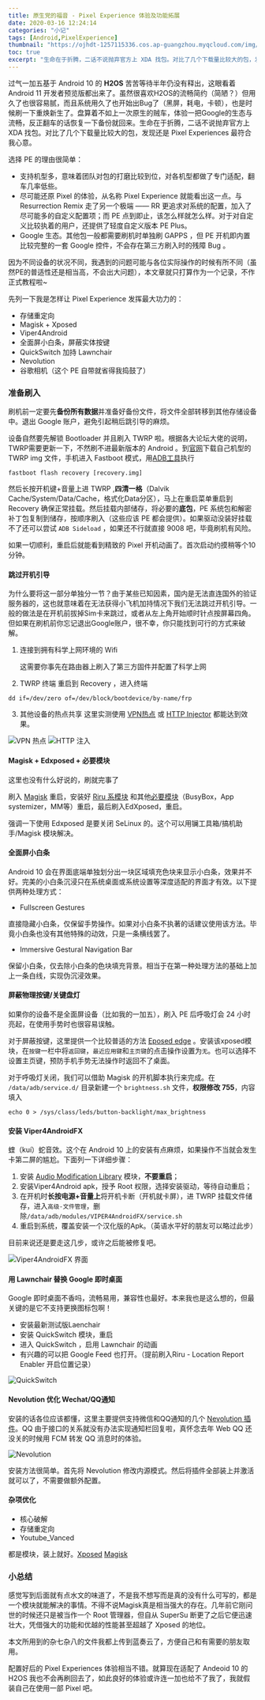 ```yaml
---
title: 原生党的福音 - Pixel Experience 体验及功能拓展
date: 2020-03-16 12:24:14
categories: "小记"
tags: [Android,PixelExperience]
thumbnail: "https://ojhdt-1257115336.cos.ap-guangzhou.myqcloud.com/img/20200316/0.png"
toc: true
excerpt: "生命在于折腾，二话不说抛弃官方上 XDA 找包。对比了几个下载量比较大的包，发现还是 Pixel Experiences 最符合我心意。"
---
```

过气一加五基于 Android 10 的 **H2OS** 苦苦等待半年仍没有释出，这眼看着 Android 11 开发者预览版都出来了。虽然很喜欢H2OS的流畅简约（简陋？）但用久了也很容易腻，而且系统用久了也开始出Bug了（黑屏，耗电，卡顿），也是时候刷一下重焕新生了。盘算着不如上一次原生的贼车，体验一把Google的生态与流畅，反正翻车的话恢复一下备份就回来。生命在于折腾，二话不说抛弃官方上 XDA 找包。对比了几个下载量比较大的包，发现还是 Pixel Experiences 最符合我心意。

选择 PE 的理由很简单：

- 支持机型多，意味着团队对包的打磨比较到位，对各机型都做了专门适配，翻车几率低些。
- 尽可能还原 Pixel 的体验，从名称 Pixel Experience 就能看出这一点。与 Resurrection Remix 走了另一个极端 —— RR 更追求对系统的配置，加入了尽可能多的自定义配置项；而 PE 点到即止，该怎么样就怎么样。对于对自定义比较执着的用户，还提供了轻度自定义版本 PE Plus。
- Google 生态。其他包一般都需要刷机时单独刷 GAPPS ，但 PE 开机即内置比较完整的一套 Google 控件，不会存在第三方刷入时的残障 Bug 。

因为不同设备的状况不同，我遇到的问题可能与各位实际操作的时候有所不同（虽然PE的普适性还是相当高，不会出大问题），本文章就只打算作为一个记录，不作正式教程啦~

先列一下我是怎样让 Pixel Experience 发挥最大功力的：

- 存储重定向
- Magisk + Xposed
- Viper4Android
- 全面屏小白条，屏蔽实体按键
- QuickSwitch 加持 Lawnchair
- Nevolution
- 谷歌相机（这个 PE 自带就省得我捣鼓了）

### 准备刷入

刷机前一定要先**备份所有数据**并准备好备份文件，将文件全部转移到其他存储设备中。退出 Google 账户，避免引起稍后跳引导的麻烦。

设备自然要先解锁 Bootloader 并且刷入 TWRP 啦。根据各大论坛大佬的说明，TWRP需要更新一下，不然刷不进最新版本的 Android 。到[官网](https://twrp.me/Devices/)下载自己机型的 TWRP img 文件，手机进入 Fastboot 模式，用[ADB工具](https://developer.android.com/studio/releases/platform-tools)执行
```
fastboot flash recovery [recovery.img]
```
然后长按开机键+音量上进 TWRP ,**四清一格**（Dalvik Cache/System/Data/Cache，格式化Data分区），马上在重启菜单重启到 Recovery 确保正常挂载。然后挂载内部储存，将必要的**底包**，PE 系统包和解密补丁包复制到储存，按顺序刷入（这些应该 PE 都会提供）。如果驱动没装好挂载不了还可以尝试 `ADB Sideload` ，如果还不行就直接 9008 吧，毕竟刷机有风险。

如果一切顺利，重启后就能看到精致的 Pixel 开机动画了。首次启动约摸稍等个10分钟。

#### 跳过开机引导

为什么要将这一部分单独分一节？由于某些已知因素，国内是无法直连国外的验证服务器的，这也就意味着在无法获得小飞机加持情况下我们无法跳过开机引导。一般的做法是在开机前拔掉Sim卡来跳过，或者从左上角开始顺时针点按屏幕四角。但如果在刷机前你忘记退出Google账户，很不幸，你只能找到可行的方式来破解。

1. 连接到拥有科学上网环境的 Wifi

    这需要你事先在路由器上刷入了第三方固件并配置了科学上网

2. TWRP 终端
    重启到 Recovery ，进入终端
```
dd if=/dev/zero of=/dev/block/bootdevice/by-name/frp
```
3. 其他设备的热点共享
这里实测使用 [VPN热点](https://www.lanzous.com/b089aaw8d) 或 [HTTP Injector](https://www.lanzous.com/b089aaw8d) 都能达到效果。

![VPN 热点](https://ojhdt-1257115336.cos.ap-guangzhou.myqcloud.com/img/20200316/1.png)
![HTTP 注入](https://ojhdt-1257115336.cos.ap-guangzhou.myqcloud.com/img/20200316/2.png)

#### Magisk + Edxposed + 必要模块

这里也没有什么好说的，刷就完事了

刷入 [Magisk](https://www.lanzous.com/b089ab4mf) 重启，安装好 [Riru 系模块](https://www.lanzous.com/b089ab64j) 和其他[必要模块](https://www.lanzous.com/b089ab6di)（BusyBox，App systemizer，MM等）重启，最后刷入EdXposed，重启。

强调一下使用 Edxposed 是要关闭 SeLinux 的。这个可以用镧工具箱/搞机助手/Magisk 模块解决。

#### 全面屏小白条
Android 10 会在界面底端单独划分出一块区域填充色块来显示小白条，效果并不好。完美的小白条沉浸只在系统桌面或系统设置等深度适配的界面才有效。以下提供两种处理方式：

- Fullscreen Gestures

直接隐藏小白条，仅保留手势操作。如果对小白条不执著的话建议使用该方法。毕竟小白条也没有其他特殊的动效，只是一条横线罢了。

- Immersive Gestural Navigation Bar

保留小白条，仅去除小白条的色块填充背景。相当于在第一种处理方法的基础上加上一条白线，实现伪沉浸效果。

#### 屏蔽物理按键/关键盘灯

如果你的设备不是全面屏设备（比如我的一加五），刷入 PE 后呼吸灯会 24 小时亮起，在使用手势时也很容易误触。

对于屏蔽按键，这里提供一个比较普适的方法 [Eposed edge](https://www.lanzous.com/b089ab6id) 。安装该xposed模块，在`按键`一栏中将`返回键`，`最近应用键`和`主页键`的点击操作设置为`无`。也可以选择不设置主页键，预防手机手势无法操作时返回不了桌面。

对于呼吸灯关闭，我们可以借助 Magisk 的开机脚本执行来完成。在 `/data/adb/service.d/` 目录新建一个 `brightness.sh` 文件，**权限修改 755**，内容填入
```
echo 0 > /sys/class/leds/button-backlight/max_brightness
```


#### 安装 Viper4AndroidFX
蝰（kuí）蛇音效。这个在 Android 10 上的安装有点麻烦，如果操作不当就会发生卡第二屏的尴尬。下面列一下详细步骤：

1. 安装 [Audio Modification Library](https://www.lanzous.com/b089ab60f) 模块，**不要重启**；
2. 安装Viper4Android apk，授予 Root 权限，选择安装驱动，等待自动重启；
3. 在开机时**长按电源+音量上**将开机卡断（开机就卡屏），进 TWRP 挂载文件储存，进入`高级-文件管理`，删除`/data/adb/modules/VIPER4AndroidFX/service.sh`
4. 重启到系统，覆盖安装一个汉化版的Apk。（英语水平好的朋友可以略过此步）

目前来说还是要走这几步，或许之后能被修复吧。

![Viper4AndroidFX 界面](https://ojhdt-1257115336.cos.ap-guangzhou.myqcloud.com/img/20200316/5.png)

#### 用 Lawnchair 替换 Google 即时桌面
Google 即时桌面不香吗，流畅易用，兼容性也最好。本来我也是这么想的，但最关键的是它不支持更换图标包啊！

- 安装最新测试版Laenchair
- 安装 QuickSwitch 模块，重启
- 进入 QuickSwitch ，启用 Lawnchair 的动画
- 有兴趣的可以把 Google Feed 也打开。（提前刷入Riru - Location Report Enabler 开启位置记录）

![QuickSwitch](https://ojhdt-1257115336.cos.ap-guangzhou.myqcloud.com/img/20200316/3.png)

#### Nevolution 优化 Wechat/QQ通知

安装的话各位应该都懂，这里主要提供支持微信和QQ通知的几个 [Nevolution 插件](https://www.lanzous.com/b089ab6mh)。QQ 由于接口的关系就没有办法实现通知栏回复啦，真怀念去年 Web QQ 还没关的时候用 FCM 转发 QQ 消息时的体验。

![Nevolution](https://ojhdt-1257115336.cos.ap-guangzhou.myqcloud.com/img/20200316/4.png)

安装方法很简单。首先将 Nevolution 修改内源模式。然后将插件全部装上并激活就可以了，不需要做额外配置。

#### 杂项优化

- 核心破解
- 存储重定向
- Youtube_Vanced

都是模块，装上就好。[Xposed](https://www.lanzous.com/b089ab6id) [Magisk](https://www.lanzous.com/b089ab6di)

### 小总结

感觉写到后面就有点水文的味道了，不是我不想写而是真的没有什么可写的，都是一个模块就能解决的事情。不得不说Magisk真是相当强大的存在。几年前它刚问世的时候还只是被当作一个 Root 管理器，但自从 SuperSu 断更了之后它便迅速壮大，凭借强大的功能和优越的性能甚至超越了 Xposed 的地位。

本文所用到的杂七杂八的文件我都上传到蓝奏云了，方便自己和有需要的朋友取用。

配置好后的 Pixel Experiences 体验相当不错。就算现在适配了 Andeoid 10 的 H2OS 我也不会再刷回去了，如此良好的体验或许连一加也给不了我了，我就假装自己在使用一部 Pixel 吧。